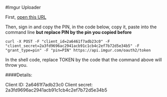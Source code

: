 #Imgur Uploader

First, [open this URL](https://api.imgur.com/oauth2/authorize?client_id=2a6461f7adb23c0&response_type=pin)

Then, sign in and copy the PIN, in the code below, copy it, paste into the command line **but replace PIN by the pin you copied before**

```
curl -X POST -F "client_id=2a6461f7adb23c0" -F "client_secret=2a3fd9696ac2941acb91c1cb4c2ef7b72d5e34b5" -F "grant_type=pin" -F "pin=PIN" https://api.imgur.com/oauth2/token
```

In the shell code, replace TOKEN by the code that the command above will throw you.

####Details:

Client ID: 2a6461f7adb23c0
Client secret: 2a3fd9696ac2941acb91c1cb4c2ef7b72d5e34b5
